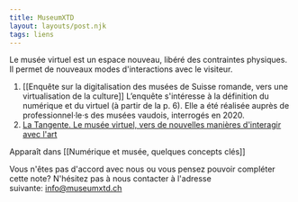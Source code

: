 ```yaml
---
title: MuseumXTD
layout: layouts/post.njk
tags: liens
---
```

Le musée virtuel est un espace nouveau, libéré des contraintes physiques. Il permet de nouveaux modes d'interactions avec le visiteur. 

1. [[Enquête sur la digitalisation des musées de Suisse romande, vers une virtualisation de la culture]] 
   L’enquête s'intéresse à la définition du numérique et du virtuel (à partir de la p. 6). Elle a été réalisée auprès de professionnel·le·s des musées vaudois, interrogés en 2020. 
2. [La Tangente. Le musée virtuel, vers de nouvelles manières d'interagir avec l'art](https://www.latangente.io/inspirations/le-musee-virtuel-vers-de-nouvelles-manieres-d-interagir-avec-l-art)

Apparaît dans [[Numérique et musée, quelques concepts clés]]

Vous n'êtes pas d'accord avec nous ou vous pensez pouvoir compléter cette note? N'hésitez pas à nous contacter à l'adresse suivante: [info@museumxtd.ch](mailto:info@museumxtd.ch)